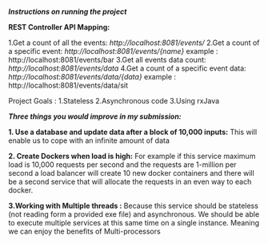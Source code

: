 _**Instructions on running the project**_


**REST Controller API Mapping:**
  
 1.Get a count of all the events: _http://localhost:8081/events/_
 2.Get a count of a specific event: _http://localhost:8081/events/{name}_ 
    example : http://localhost:8081/events/bar 
 3.Get all events data count: _http://localhost:8081/events/data_
 4.Get a count of a specific event data: _http://localhost:8081/events/data/{data}_
    example : http://localhost:8081/events/data/sit 
 
 
Project Goals :
    1.Stateless
    2.Asynchronous code 
    3.Using rxJava


_***Three things you would improve in my submission:***_

**1. Use a database and update data after a block of 10,000 inputs:**
    This will enable us to cope with  an infinite amount of data 

**2. Create Dockers when load is high:**
    For example if this service maximum load is 10,000 requests per second and the requests are 1-million per second 
    a load balancer will create 10 new docker containers and there will be a second service that will allocate the requests in an even way to each docker.
 

**3.Working with Multiple threads :** 
    Because this service should be stateless (not reading form a provided exe file) and asynchronous.
    We should be able to execute multiple services at this same time on a single instance. 
    Meaning we can enjoy the benefits of Multi-processors 
